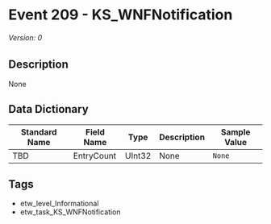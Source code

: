 # Event 209 - KS_WNFNotification
###### Version: 0

## Description
None

## Data Dictionary
|Standard Name|Field Name|Type|Description|Sample Value|
|---|---|---|---|---|
|TBD|EntryCount|UInt32|None|`None`|

## Tags
* etw_level_Informational
* etw_task_KS_WNFNotification